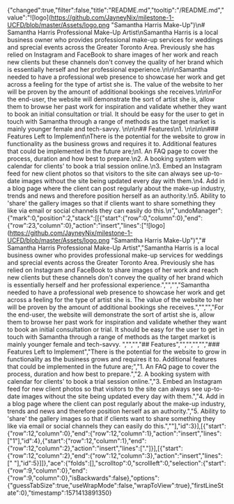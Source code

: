 {"changed":true,"filter":false,"title":"README.md","tooltip":"/README.md","value":"![logo](https://github.com/JayneyNix/milestone-1-UCFD/blob/master/Assets/logo.png \"Samantha Harris Make-Up\")\n# Samantha Harris Professional Make-Up Artist\nSamantha Harris is a local business owner who provides professional make-up services for weddings and sprecial events across the Greater Toronto Area. Previously she has relied on Instagram and FaceBook to share images of her work and reach new clients but these channels don't convey the quality of her brand which is essentially herself and her professional experience.\n\n\nSamantha needed to have a professional web presence to showcase her work and get across a feeling for the type of artist she is. The value of the website to her will be proven by the amount of additional bookings she receives.\n\n\nFor the end-user, the website will demonstrate the sort of artist she is, allow them to browse her past work for inspiration and validate whether they want to book an initial consultation or trial. It should be easy for the user to get in touch with Samantha through a range of methods as the target market is mainly younger female and tech-savvy. \n\n\n## Features\n1. \n\n\n\n### Features Left to Implement\nThere is the potential for the website to grow in functionality as the business grows and requires it to. Additional features that could be implemented in the future are;\n1. An FAQ page to cover the process, duration and how best to prepare.\n2. A booking system with calendar for clients' to book a trial session online.\n3. Embed an Instagram feed for new client photos so that visitors to the site can always see up-to-date images without the site being updated every day with them.\n4. Add in a blog page where the client can post regularly about the make-up industry, trends and news and therefore position herself as an authority.\n5. Ability to 'share' the gallery images so that if clients want to share something they like via email or social channels they can easily do this.\n","undoManager":{"mark":0,"position":2,"stack":[[{"start":{"row":0,"column":0},"end":{"row":23,"column":0},"action":"insert","lines":["![logo](https://github.com/JayneyNix/milestone-1-UCFD/blob/master/Assets/logo.png \"Samantha Harris Make-Up\")","# Samantha Harris Professional Make-Up Artist","Samantha Harris is a local business owner who provides professional make-up services for weddings and sprecial events across the Greater Toronto Area. Previously she has relied on Instagram and FaceBook to share images of her work and reach new clients but these channels don't convey the quality of her brand which is essentially herself and her professional experience.","","","Samantha needed to have a professional web presence to showcase her work and get across a feeling for the type of artist she is. The value of the website to her will be proven by the amount of additional bookings she receives.","","","For the end-user, the website will demonstrate the sort of artist she is, allow them to browse her past work for inspiration and validate whether they want to book an initial consultation or trial. It should be easy for the user to get in touch with Samantha through a range of methods as the target market is mainly younger female and tech-savvy. ","","","## Features","","","","","### Features Left to Implement","There is the potential for the website to grow in functionality as the business grows and requires it to. Additional features that could be implemented in the future are;","1. An FAQ page to cover the process, duration and how best to prepare.","2. A booking system with calendar for clients' to book a trial session online.","3. Embed an Instagram feed for new client photos so that visitors to the site can always see up-to-date images without the site being updated every day with them.","4. Add in a blog page where the client can post regularly about the make-up industry, trends and news and therefore position herself as an authority.","5. Ability to 'share' the gallery images so that if clients want to share something they like via email or social channels they can easily do this.",""],"id":3}],[{"start":{"row":12,"column":0},"end":{"row":12,"column":1},"action":"insert","lines":["1"],"id":4},{"start":{"row":12,"column":1},"end":{"row":12,"column":2},"action":"insert","lines":["."]}],[{"start":{"row":12,"column":2},"end":{"row":12,"column":3},"action":"insert","lines":[" "],"id":5}]]},"ace":{"folds":[],"scrolltop":0,"scrollleft":0,"selection":{"start":{"row":9,"column":0},"end":{"row":9,"column":0},"isBackwards":false},"options":{"guessTabSize":true,"useWrapMode":false,"wrapToView":true},"firstLineState":0},"timestamp":1571413891350}